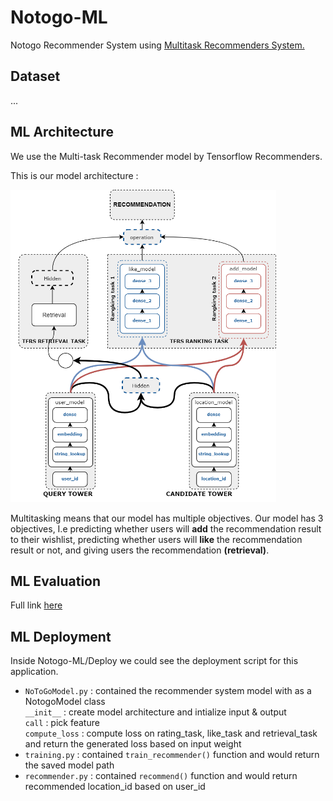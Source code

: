# Notogo-ML
Notogo Recommender System using [Multitask Recommenders System.](https://www.tensorflow.org/recommenders/examples/multitask)

## Dataset 
...

## ML Architecture
We use the Multi-task Recommender model by Tensorflow Recommenders.

<p>This is our model architecture :</p>

<p align="left">
    <img src="contents/model architecture.png" alt="Model Architecture" height="500">
</p>

<p>Multitasking means that our model has multiple objectives. Our model has 3 objectives, I.e predicting whether users will <b>add</b> the recommendation result to their wishlist, predicting whether users will <b>like</b> the recommendation result or not, and giving users the recommendation <b>(retrieval)</b>. </p>

## ML Evaluation
Full link [here](https://docs.google.com/spreadsheets/d/1WrgL-iTQBquAcbi89h_QD4-CZyZfo9QhmSbdR5TxZ68/edit?usp=sharing)

## ML Deployment
Inside Notogo-ML/Deploy we could see the deployment script for this application. 
- `NoToGoModel.py` : contained the recommender system model with as a NotogoModel class
<br> `__init__` : create model architecture and intialize input & output
<br> `call` : pick feature 
<br> `compute_loss` : compute loss on rating_task, like_task and retrieval_task and return the generated loss based on input weight
- `training.py` : contained `train_recommender()` function and would return the saved model path
- `recommender.py` : contained `recommend()` function and would return recommended location_id based on user_id
